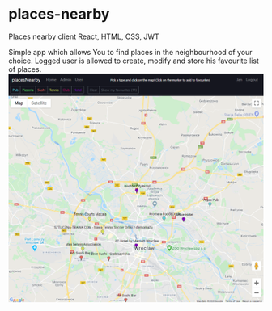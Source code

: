 # places-nearby

Places nearby client React, HTML, CSS, JWT

Simple app which allows You to find places in the neighbourhood of your choice. Logged user is allowed to create, modify and store his favourite list of places.
![Snapshot](https://github.com/Neeeeek/places-nearby/blob/master/snapshots/screen2.PNG)
